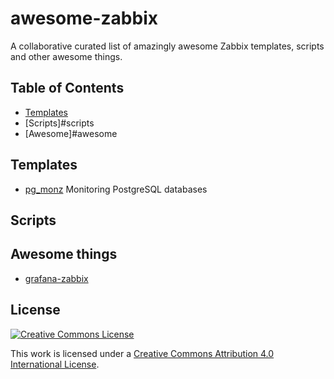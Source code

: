 # awesome-zabbix
A collaborative curated list of amazingly awesome Zabbix templates, scripts and other awesome things.

## Table of Contents

- [Templates](#templates)
- [Scripts]#scripts
- [Awesome]#awesome

## Templates

- [pg_monz](https://github.com/pg-monz/pg_monz) Monitoring PostgreSQL databases

## Scripts

## Awesome things
- [grafana-zabbix](https://github.com/alexanderzobnin/grafana-zabbix)

## License

[![Creative Commons License](http://i.creativecommons.org/l/by/4.0/88x31.png)](http://creativecommons.org/licenses/by/4.0/)

This work is licensed under a [Creative Commons Attribution 4.0 International License](http://creativecommons.org/licenses/by/4.0/).
